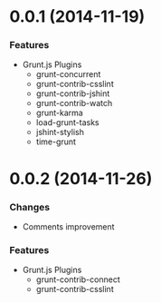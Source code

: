 # 0.0.1 (2014-11-19)

### Features

- Grunt.js Plugins
	- grunt-concurrent
	- grunt-contrib-csslint
	- grunt-contrib-jshint
	- grunt-contrib-watch
	- grunt-karma
	- load-grunt-tasks
	- jshint-stylish
	- time-grunt

# 0.0.2 (2014-11-26)

### Changes

* Comments improvement

### Features

- Grunt.js Plugins
	- grunt-contrib-connect
	- grunt-contrib-csslint
